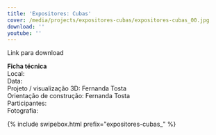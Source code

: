 ```yaml
---
title: 'Expositores: Cubas'
cover: /media/projects/expositores-cubas/expositores-cubas_00.jpg
download: ''
youtube: ''
---
```

Link para download

**Ficha técnica**  
Local:  
Data:  
Projeto / visualização 3D: Fernanda Tosta  
Orientação de construção: Fernanda Tosta  
Participantes:  
Fotografia:  

{% include swipebox.html prefix="expositores-cubas_" %}
